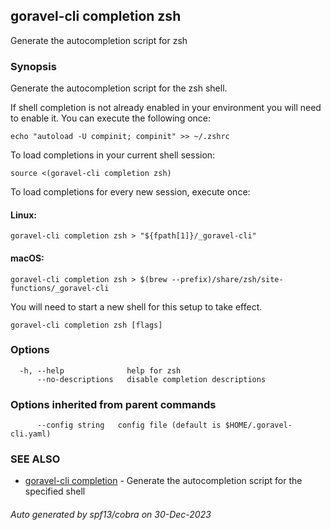 ## goravel-cli completion zsh

Generate the autocompletion script for zsh

### Synopsis

Generate the autocompletion script for the zsh shell.

If shell completion is not already enabled in your environment you will need
to enable it.  You can execute the following once:

	echo "autoload -U compinit; compinit" >> ~/.zshrc

To load completions in your current shell session:

	source <(goravel-cli completion zsh)

To load completions for every new session, execute once:

#### Linux:

	goravel-cli completion zsh > "${fpath[1]}/_goravel-cli"

#### macOS:

	goravel-cli completion zsh > $(brew --prefix)/share/zsh/site-functions/_goravel-cli

You will need to start a new shell for this setup to take effect.


```
goravel-cli completion zsh [flags]
```

### Options

```
  -h, --help              help for zsh
      --no-descriptions   disable completion descriptions
```

### Options inherited from parent commands

```
      --config string   config file (default is $HOME/.goravel-cli.yaml)
```

### SEE ALSO

* [goravel-cli completion](goravel-cli_completion.md)	 - Generate the autocompletion script for the specified shell

###### Auto generated by spf13/cobra on 30-Dec-2023
